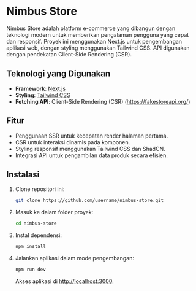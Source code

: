 # Nimbus Store

Nimbus Store adalah platform e-commerce yang dibangun dengan teknologi modern untuk memberikan pengalaman pengguna yang cepat dan responsif. Proyek ini menggunakan Next.js untuk pengembangan aplikasi web, dengan styling menggunakan Tailwind CSS. API digunakan dengan pendekatan Client-Side Rendering (CSR).

## Teknologi yang Digunakan

- **Framework**: [Next.js](https://nextjs.org/)
- **Styling**: [Tailwind CSS](https://tailwindcss.com/)
- **Fetching API**: Client-Side Rendering (CSR) (https://fakestoreapi.org/)

## Fitur

- Penggunaan SSR untuk kecepatan render halaman pertama.
- CSR untuk interaksi dinamis pada komponen.
- Styling responsif menggunakan Tailwind CSS dan ShadCN.
- Integrasi API untuk pengambilan data produk secara efisien.

## Instalasi

1. Clone repositori ini:

   ```bash
   git clone https://github.com/username/nimbus-store.git
   ```

2. Masuk ke dalam folder proyek:

   ```bash
   cd nimbus-store
   ```

3. Instal dependensi:

   ```bash
   npm install
   ```

4. Jalankan aplikasi dalam mode pengembangan:

   ```bash
   npm run dev
   ```

   Akses aplikasi di [http://localhost:3000](http://localhost:3000).

